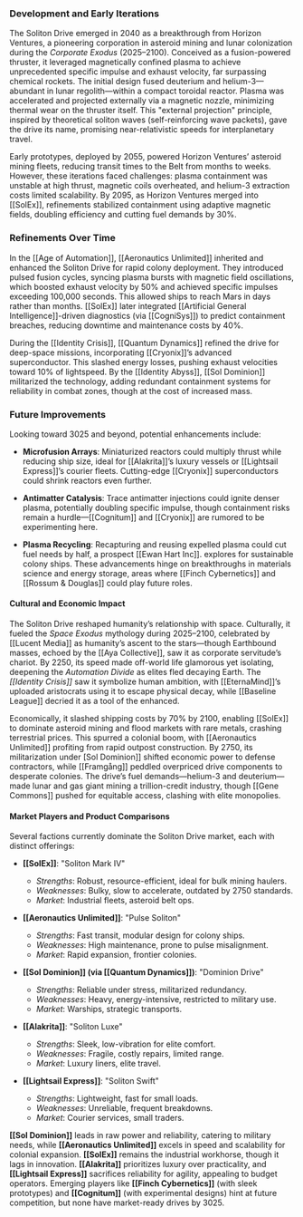 ### Development and Early Iterations

The Soliton Drive emerged in 2040 as a breakthrough from Horizon Ventures, a pioneering corporation in asteroid mining and lunar colonization during the _Corporate Exodus_ (2025–2100). Conceived as a fusion-powered thruster, it leveraged magnetically confined plasma to achieve unprecedented specific impulse and exhaust velocity, far surpassing chemical rockets. The initial design fused deuterium and helium-3—abundant in lunar regolith—within a compact toroidal reactor. Plasma was accelerated and projected externally via a magnetic nozzle, minimizing thermal wear on the thruster itself. This "external projection" principle, inspired by theoretical soliton waves (self-reinforcing wave packets), gave the drive its name, promising near-relativistic speeds for interplanetary travel.

Early prototypes, deployed by 2055, powered Horizon Ventures’ asteroid mining fleets, reducing transit times to the Belt from months to weeks. However, these iterations faced challenges: plasma containment was unstable at high thrust, magnetic coils overheated, and helium-3 extraction costs limited scalability. By 2095, as Horizon Ventures merged into [[SolEx]], refinements stabilized containment using adaptive magnetic fields, doubling efficiency and cutting fuel demands by 30%.

### Refinements Over Time

In the [[Age of Automation]], [[Aeronautics Unlimited]] inherited and enhanced the Soliton Drive for rapid colony deployment. They introduced pulsed fusion cycles, syncing plasma bursts with magnetic field oscillations, which boosted exhaust velocity by 50% and achieved specific impulses exceeding 100,000 seconds. This allowed ships to reach Mars in days rather than months. [[SolEx]] later integrated [[Artificial General Intelligence]]-driven diagnostics (via [[CogniSys]]) to predict containment breaches, reducing downtime and maintenance costs by 40%.

During the [[Identity Crisis]], [[Quantum Dynamics]] refined the drive for deep-space missions, incorporating [[Cryonix]]’s advanced superconductor. This slashed energy losses, pushing exhaust velocities toward 10% of lightspeed. By the [[Identity Abyss]], [[Sol Dominion]] militarized the technology, adding redundant containment systems for reliability in combat zones, though at the cost of increased mass.

### Future Improvements

Looking toward 3025 and beyond, potential enhancements include:

- **Microfusion Arrays**: Miniaturized reactors could multiply thrust while reducing ship size, ideal for [[Alakrita]]’s luxury vessels or [[Lightsail Express]]’s courier fleets. Cutting-edge [[Cryonix]] superconductors could shrink reactors even further.

- **Antimatter Catalysis**: Trace antimatter injections could ignite denser plasma, potentially doubling specific impulse, though containment risks remain a hurdle—[[Cognitum]] and [[Cryonix]] are rumored to be experimenting here.

- **Plasma Recycling**: Recapturing and reusing expelled plasma could cut fuel needs by half, a prospect [[Ewan Hart Inc]]. explores for sustainable colony ships. These advancements hinge on breakthroughs in materials science and energy storage, areas where [[Finch Cybernetics]] and [[Rossum & Douglas]] could play future roles.

#### Cultural and Economic Impact

The Soliton Drive reshaped humanity’s relationship with space. Culturally, it fueled the *Space Exodus* mythology during 2025–2100, celebrated by [[Lucent Media]] as humanity’s ascent to the stars—though Earthbound masses, echoed by the [[Aya Collective]], saw it as corporate servitude’s chariot. By 2250, its speed made off-world life glamorous yet isolating, deepening the *Automation Divide* as elites fled decaying Earth. The _[[Identity Crisis]]_ saw it symbolize human ambition, with [[EternaMind]]’s uploaded aristocrats using it to escape physical decay, while [[Baseline League]] decried it as a tool of the enhanced.

Economically, it slashed shipping costs by 70% by 2100, enabling [[SolEx]] to dominate asteroid mining and flood markets with rare metals, crashing terrestrial prices. This spurred a colonial boom, with [[Aeronautics Unlimited]] profiting from rapid outpost construction. By 2750, its militarization under [Sol Dominion]] shifted economic power to defense contractors, while [[Framgång]] peddled overpriced drive components to desperate colonies. The drive’s fuel demands—helium-3 and deuterium—made lunar and gas giant mining a trillion-credit industry, though [[Gene Commons]] pushed for equitable access, clashing with elite monopolies.

  

#### Market Players and Product Comparisons

Several factions currently dominate the Soliton Drive market, each with distinct offerings:

- **[[SolEx]]**: "Soliton Mark IV"  
	- _Strengths_: Robust, resource-efficient, ideal for bulk mining haulers.
	- _Weaknesses_: Bulky, slow to accelerate, outdated by 2750 standards.
	- _Market_: Industrial fleets, asteroid belt ops.

- **[[Aeronautics Unlimited]]**: "Pulse Soliton"  
    - _Strengths_: Fast transit, modular design for colony ships.
    - _Weaknesses_: High maintenance, prone to pulse misalignment.
    - _Market_: Rapid expansion, frontier colonies.

- **[[Sol Dominion]] (via [[Quantum Dynamics]])**: "Dominion Drive"  
    - _Strengths_: Reliable under stress, militarized redundancy.
    - _Weaknesses_: Heavy, energy-intensive, restricted to military use.
    - _Market_: Warships, strategic transports.
  
- **[[Alakrita]]**: "Soliton Luxe"  
    - _Strengths_: Sleek, low-vibration for elite comfort.
    - _Weaknesses_: Fragile, costly repairs, limited range.
    - _Market_: Luxury liners, elite travel.
  
- **[[Lightsail Express]]**: "Soliton Swift"  
    - _Strengths_: Lightweight, fast for small loads.
    - _Weaknesses_: Unreliable, frequent breakdowns.
    - _Market_: Courier services, small traders.
  
**[[Sol Dominion]]** leads in raw power and reliability, catering to military needs, while **[[Aeronautics Unlimited]]** excels in speed and scalability for colonial expansion. **[[SolEx]]** remains the industrial workhorse, though it lags in innovation. **[[Alakrita]]** prioritizes luxury over practicality, and **[[Lightsail Express]]** sacrifices reliability for agility, appealing to budget operators. Emerging players like **[[Finch Cybernetics]]** (with sleek prototypes) and **[[Cognitum]]** (with experimental designs) hint at future competition, but none have market-ready drives by 3025.
